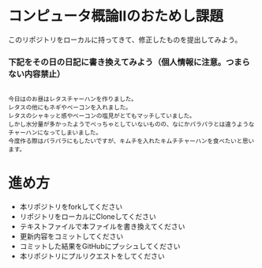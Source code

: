 # コンピュータ概論IIのおためし課題

このリポジトリをローカルに持ってきて、修正したものを提出してみよう。


### 下記をその日の日記に書き換えてみよう（個人情報に注意。つまらない内容禁止）

```

今日はのお昼はレタスチャーハンを作りました。
レタスの他にもネギやベーコンを入れました。
レタスのシャキッと感やベーコンの塩見がとてもマッチしていました。
しかし水分量が多かったようでべっちゃとしていないものの、なにかパラパラとは違うようなチャーハンになってしまいました。
今度作る際はパラパラにもしたいですが、キムチを入れたキムチチャーハンを食べたいと思います。

```

# 進め方
* 本リポジトリをforkしてください
* リポジトリをローカルにCloneしてください
* テキストファイルで本ファイルを書き換えてください
* 更新内容をコミットしてください
* コミットした結果をGitHubにプッシュしてください
* 本リポジトリにプルリクエストをしてください
